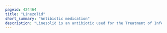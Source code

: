 ```yaml
---
pageid: 424464
title: "Linezolid"
short_summary: "Antibiotic medication"
description: "Linezolid is an antibiotic used for the Treatment of Infections caused by gram-positive Bacteria that are resistant to other Antibiotics. Linezolid is effective against most gram-positive Bacteria that cause Disease including streptococci vancomycin-resistant Enterococci and methicillin-resistant Staphylococcus Aureus. The main Use is skin Infections and Pneumonia although it can be used for a Variety of other Infections including drug-resistant Tuberculosis. It is administered either by Injection or by Mouth."
---
```

